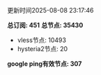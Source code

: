 更新时间2025-08-08 23:17:46

**总订阅: 451**
**总节点: 35430**
- vless节点: 10493
- hysteria2节点: 20

**google ping有效节点: 307**
